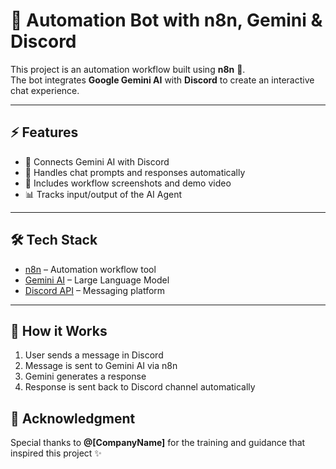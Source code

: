 # 🤖 Automation Bot with n8n, Gemini & Discord

This project is an automation workflow built using **n8n** 🚀.  
The bot integrates **Google Gemini AI** with **Discord** to create an interactive chat experience.

---

## ⚡ Features
- 🔗 Connects Gemini AI with Discord  
- 💬 Handles chat prompts and responses automatically  
- 📸 Includes workflow screenshots and demo video  
- 📊 Tracks input/output of the AI Agent  

---

## 🛠️ Tech Stack
- [n8n](https://n8n.io/) – Automation workflow tool  
- [Gemini AI](https://ai.google.dev/) – Large Language Model  
- [Discord API](https://discord.com/developers/docs/intro) – Messaging platform  

---

## 🚀 How it Works
1. User sends a message in Discord  
2. Message is sent to Gemini AI via n8n  
3. Gemini generates a response  
4. Response is sent back to Discord channel automatically  


## 🙌 Acknowledgment
Special thanks to **@[CompanyName]** for the training and guidance that inspired this project ✨  

